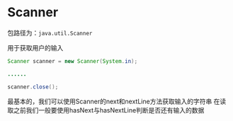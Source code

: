# Scanner

包路径为：`java.util.Scanner`

用于获取用户的输入

```java
Scanner scanner = new Scanner(System.in);

......

scanner.close();
```

最基本的，我们可以使用Scanner的next和nextLine方法获取输入的字符串
在读取之前我们一般要使用hasNext与hasNextLine判断是否还有输入的数据



